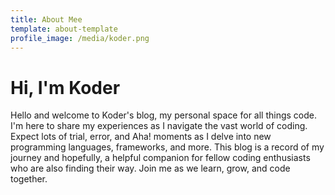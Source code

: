 ```yaml
---
title: About Mee
template: about-template
profile_image: /media/koder.png
---
```


# Hi, I'm Koder

Hello and welcome to Koder's blog, my personal space for all things code. I'm here to share my experiences as I navigate the vast world of coding. Expect lots of trial, error, and Aha! moments as I delve into new programming languages, frameworks, and more. This blog is a record of my journey and hopefully, a helpful companion for fellow coding enthusiasts who are also finding their way. Join me as we learn, grow, and code together.